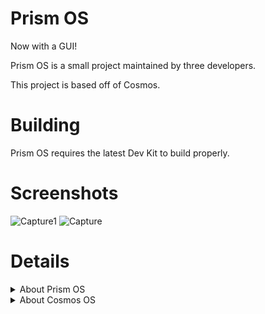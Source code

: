 # Prism OS
<head><link rel="stylesheet" href="https://egkoppel.github.io/product-sans/google-fonts.css"></head>
<p id="product-sans">Now with a GUI!</p>
<p id="product-sans">Prism OS is a small project maintained by three developers. 
<p id="product-sans">This project is based off of Cosmos.</p>

# Building
<p id="product-sans">Prism OS requires the latest Dev Kit to build properly.</p>

# Screenshots
![Capture1](https://user-images.githubusercontent.com/49339966/119268040-60c57d80-bbf1-11eb-8cc2-ed262d965841.PNG)
![Capture](https://github.com/Project-Prism/Prism-OS/blob/main/Screenshot%202021-06-08%20224622.png)

# Details
<details>
    <Summary>
        About Prism OS
    </Summary>
<p>
     Prism OS is an open source project started in 2021. More coming soon.
</p>
</details>

<details>
    <Summary>
        About Cosmos OS
    </Summary>
<p>
Cosmos is a program that allows you to create an entire operating system using c#, x#, and VB.net

It allows for a file system, graphics, console, and hardware access, aswell as getting user input from a keyboard and a mouse.
</p>
</details>
